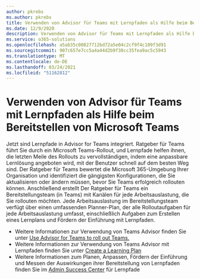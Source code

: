 ```yaml
---
author: pkrebs
ms.author: pkrebs
title: Verwenden von Advisor für Teams mit Lernpfaden als Hilfe beim Bereitstellen von Microsoft Teams
ms.date: 12/9/2020
description: Verwenden von Advisor für Teams mit Lernpfaden als Hilfe beim Bereitstellen von Microsoft Teams
ms.service: o365-solutions
ms.openlocfilehash: a5ab35c00827712bd72a5e04c2cf9f4c109f3d91
ms.sourcegitcommit: 907c657e7cc5a4a44d2b9f38cc35fea9ac5c5943
ms.translationtype: MT
ms.contentlocale: de-DE
ms.lasthandoff: 03/24/2021
ms.locfileid: "51162812"
---
```

# <a name="use-advisor-for-teams-with-learning-pathways-to-help-roll-out-microsoft-teams"></a>Verwenden von Advisor für Teams mit Lernpfaden als Hilfe beim Bereitstellen von Microsoft Teams
Jetzt sind Lernpfade in Advisor for Teams integriert. Ratgeber für Teams führt Sie durch ein Microsoft Teams-Rollout, und Lernpfade helfen ihnen, die letzten Meile des Rollouts zu vervollständigen, indem eine anpassbare Lernlösung angeboten wird, mit der Benutzer schnell auf dem besten Weg sind. Der Ratgeber für Teams bewertet die Microsoft 365-Umgebung Ihrer Organisation und identifiziert die gängigsten Konfigurationen, die Sie aktualisieren oder ändern müssen, bevor Sie Teams erfolgreich rollouten können. Anschließend erstellt Der Ratgeber für Teams ein Bereitstellungsteam (in Teams) mit Kanälen für jede Arbeitsauslastung, die Sie rollouten möchten. Jede Arbeitsauslastung im Bereitstellungsteam verfügt über einen umfassenden Planner-Plan, der alle Rolloutaufgaben für jede Arbeitsauslastung umfasst, einschließlich Aufgaben zum Erstellen eines Lernplans und Fördern der Einführung mit Lernpfaden.

- Weitere Informationen zur Verwendung von Teams Advisor finden Sie unter [Use Advisor for Teams to roll out Teams.](/microsoftteams/use-advisor-teams-roll-out)
- Weitere Informationen zur Verwendung von Teams Advisor mit Lernpfaden finden Sie unter [Create a Learning Plan](/microsoftteams/use-advisor-teams-roll-out#create-a-learning-plan)
- Weitere Informationen zum Planen, Anpassen, Fördern der Einführung und Messen der Auswirkungen ihrer Bereitstellung von Lernpfaden finden Sie im [Admin Success Center](custom_successcenter.md) für Lernpfade
